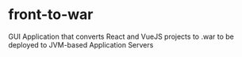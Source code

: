 # front-to-war
GUI Application that converts React and VueJS projects to .war to be deployed to JVM-based Application Servers
